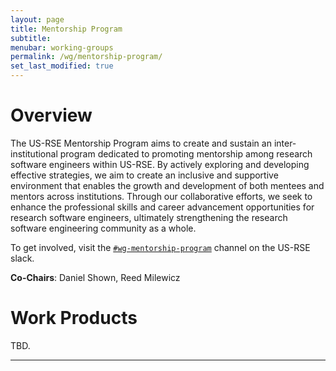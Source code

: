 ```yaml
---
layout: page
title: Mentorship Program
subtitle:
menubar: working-groups
permalink: /wg/mentorship-program/
set_last_modified: true
---
```


# Overview

The US-RSE Mentorship Program aims to create and sustain an inter-institutional
program dedicated to promoting mentorship among research software engineers
within US-RSE. By actively exploring and developing effective strategies, we
aim to create an inclusive and supportive environment that enables the growth
and development of both mentees and mentors across institutions. Through our
collaborative efforts, we seek to enhance the professional skills and career
advancement opportunities for research software engineers, ultimately
strengthening the research software engineering community as a whole.

To get involved, visit the
[`#wg-mentorship-program`](https://usrse.slack.com/messages/wg-mentorship-program) channel
on the US-RSE slack.

**Co-Chairs**: Daniel Shown, Reed Milewicz

# Work Products

TBD.

------

<!-- 
## TOPIC 1

Put data about intended efforts or work products here.

------

## TOPIC 2

Put data about intended efforts or work products here.

------
-->
